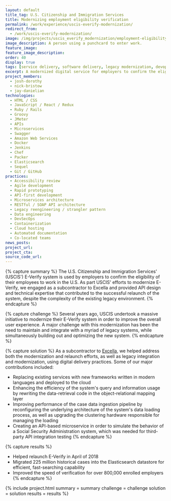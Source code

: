 ```yaml
---
layout: default
title_tag: U.S. Citizenship and Immigration Services
title: Modernizing employment eligibility verification
permalink: /work/experience/uscis-everify-modernization/
redirect_from:
  - /work/uscis-everify-modernization/
image: /img/projects/uscis_everify_modernization/employment-eligibility-verification.svg
image_description: A person using a punchcard to enter work.
feature_image:
feature_image_description:
order: 40
display: true
tags: [service delivery, software delivery, legacy modernization, devops, cloud & platforms, data & analytics, apis, security & privacy, homeland security, citizenship & immigration, josh dorothy, nick bristow, jay danielian]
excerpt: A modernized digital service for employers to confirm the eligibility of their employees to work in the U.S.
project_members:
  - josh-dorothy
  - nick-bristow
  - jay-danielian
technologies:
  - HTML / CSS
  - JavaScript / React / Redux
  - Ruby / Rails
  - Groovy
  - JMeter
  - APIs
  - Microservices
  - Swagger
  - Amazon Web Services
  - Docker
  - Jenkins
  - Chef
  - Packer
  - Elasticsearch
  - Sequel
  - Git / GitHub
practices:
  - Accessibility review
  - Agile development
  - Rapid prototyping
  - API-first development
  - Microservices architecture
  - RESTful / SOAP API architecture
  - Legacy reengineering / strangler pattern
  - Data engineering
  - DevSecOps
  - Containerization
  - Cloud hosting
  - Automated documentation
  - Co-located teams
news_posts:
project_url:
project_cta:
source_code_url:
---
```


{% capture summary %}
The U.S. Citizenship and Immigration Services' (USCIS') E-Verify system is
used by employers to confirm the eligibility of their employees to work
in the U.S. As part USCIS' efforts to modernize E-Verify, we engaged as a
subcontractor to Excella and provided API design and technical expertise
that contributed to the successful relaunch of the system, despite the
complexity of the existing legacy environment.
{% endcapture %}

{% capture challenge %}
Several years ago, USCIS undertook a massive initiative to modernize their
E-Verify system in order to improve the overall user experience. A major
challenge with this modernization has been the need to maintain and
integrate with a myriad of legacy systems, while simultaneously
building out and optimizing the new system.
{% endcapture %}

{% capture solution %}
As a subcontractor to [Excella](https://www.excella.com/), we helped address both
the modernization and relaunch efforts, as well as legacy integration and modernization,
using digital delivery practices. Some of our major contributions included:

- Replacing existing services with new frameworks written
in modern languages and deployed to the cloud
- Enhancing the efficiency of the system's query and information
usage by rewriting the data-retrieval code in the object-relational mapping layer
- Improving performance of the case data ingestion pipeline by
reconfiguring the underlying architecture of the system's data
loading process, as well as upgrading the clustering hardware
responsible for managing the loading
- Creating an API-based microservice in order to simulate the behavior
of a Social Security Administration system, which was needed for
third-party API integration testing
{% endcapture %}

{% capture results %}
- Helped relaunch E-Verify in April of 2018
- Migrated 225 million historical cases into the Elasticsearch
datastore for efficient, fast-searching capability
- Improved the speed of verification for over 800,000 enrolled employers
{% endcapture %}

{% include project.html
  summary = summary
  challenge = challenge
  solution = solution
  results = results
%}
